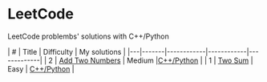 # LeetCode
LeetCode problembs' solutions with C++/Python
 	
| # | Title | Difficulty | My solutions |
|---|-------|------------|------------|-------------|
| 2 | [Add Two Numbers](https://leetcode.com/problems/add-two-numbers/) | Medium |[C++/Python](https://github.com/flyi/LeetCode/blob/master/Algorithms/2.%20Add%20Two%20Numbers.md) |
| 1 | [Two Sum](https://leetcode.com/problems/two-sum/) | Easy | [C++/Python](https://github.com/flyi/LeetCode/blob/master/Algorithms/1.Two%20Sum.md) |
